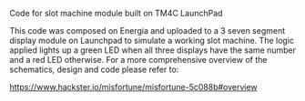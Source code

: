 Code for slot machine module built on TM4C LaunchPad 

This code was composed on Energia and uploaded to a 3 seven segment display module on Launchpad to simulate a working slot machine. The logic applied lights up a green LED when all three displays have the same number and a red LED otherwise. For a more comprehensive overview of the schematics, design and code please refer to:

https://www.hackster.io/misfortune/misfortune-5c088b#overview
